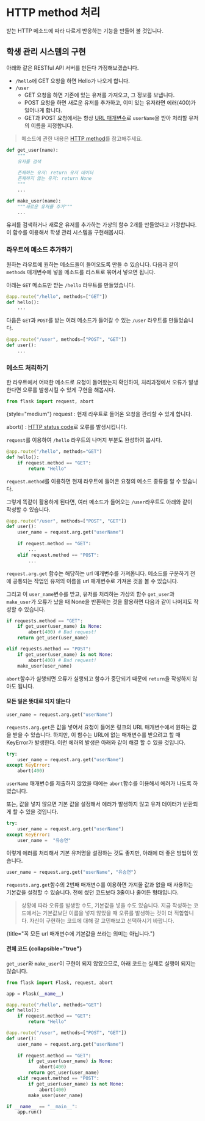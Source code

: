 # HTTP method 처리

받는 HTTP 메소드에 따라 다르게 반응하는 기능을 만들어 볼 것입니다.

## 학생 관리 시스템의 구현

아래와 같은 RESTful API 서버를 만든다 가정해보겠습니다.
- `/hello`에 GET 요청을 하면 Hello가 나오게 합니다.
- `/user`
  - GET 요청을 하면 기존에 있는 유저를 가져오고, 그 정보를 보냅니다.
  - POST 요청을 하면 새로운 유저를 추가하고, 이미 있는 유저라면 에러(400)가 일어나게 합니다.
  - GET과 POST 요청에서는 항상 [URL 매개변수](REST-request-elements.md#url)로 `userName`을 받아 처리할 유저의 이름을 지정합니다.

> 메소드에 관한 내용은 [HTTP method](HTTP-method.md)를 참고해주세요.

```python
def get_user(name):
    """
    유저를 검색
    
    존재하는 유저: return 유저 데이터
    존재하지 않는 유저: return None
    """
    ...

def make_user(name):
    """새로운 유저를 추가"""
    ...
```

유저를 검색하거나 새로운 유저를 추가하는 가상의 함수 2개를 만들었다고 가정합니다.
이 함수를 이용해서 학생 관리 시스템을 구현해봅시다.

### 라우트에 메소드 추가하기

원하는 라우트에 원하는 메소드들이 들어오도록 만들 수 있습니다.
다음과 같이 `methods` 매개변수에 넣을 메소드를 리스트로 묶어서 넣으면 됩니다.

아래는 `GET` 메소드만 받는 `/hello` 라우트를 만들었습니다.

```python
@app.route("/hello", methods=["GET"])
def hello():
    ...
```

다음은 `GET`과 `POST`를 받는 여러 메소드가 들어갈 수 있는 `/user` 라우트를 만들었습니다.

```python
@app.route("/user", methods=["POST", "GET"])
def user():
    ...
```

### 메소드 처리하기

한 라우트에서 어떠한 메소드로 요청이 들어왔는지 확인하여, 
처리과정에서 오류가 발생한다면 오류를 발생시킬 수 있게 구현을 해봅시다.

```python
from flask import request, abort
```

{style="medium"}
request
: 현재 라우트로 들어온 요청을 관리할 수 있게 합니다.

abort()
: [HTTP status code](REST-request-elements.md#status-code)로 오류를 발생시킵니다.

`request`를 이용하여 `/hello` 라우트의 나머지 부분도 완성하여 봅시다.

```python
@app.route("/hello", methods="GET")
def hello():
	if request.method == "GET":
		return "Hello"
```

`request.method`를 이용하면 현재 라우트에 들어온 요청의 메소드 종류를 알 수 있습니다.

그렇게 똑같이 활용하게 된다면, 여러 메소드가 들어오는 `/user`라우트도 아래와 같이 작성할 수 있습니다.

```python
@app.route("/user", methods=["POST", "GET"])
def user():
	user_name = request.arg.get("userName")
	
	if request.method == "GET":
        ...
	elif request.method == "POST":
        ...
```

`request.arg.get` 함수는 해당하는 url 매개변수를 가져옵니다.
메소드를 구분하기 전에 공통되는 작업인 유저의 이름을 url 매개변수로 가져온 것을 볼 수 있습니다.

그리고 이 `user_name`변수를 받고, 
유저를 처리하는 가상의 함수 `get_user`과 `make_user`가 오류가 났을 때 None을 반환하는 것을 활용하면
다음과 같이 나머지도 작성할 수 있습니다.

```python
if requests.method == "GET":
    if get_user(user_name) is None:
        abort(400) # Bad request!
    return get_user(user_name)

elif requests.method == "POST":
    if get_user(user_name) is not None:
        abort(400) # Bad request!
    make_user(user_name)
```

`abort`함수가 실행되면 오류가 실행되고 함수가 중단되기 때문에 `return`을 작성하지 않아도 됩니다.

#### 모든 일은 뜻대로 되지 않는다

```python
user_name = request.arg.get("userName")
```
`requests.arg.get`은 값을 넣어서 요청이 들어온 링크의 URL 매개변수에서 원하는 값을 받을 수 있습니다.
하지만, 이 함수는 URL에 없는 매개변수를 받으려고 할 때 KeyError가 발생한다.
이런 에러의 발생은 아래와 같이 해결 할 수 있을 것입니다.

```python
try:
	user_name = request.arg.get("userName")
except KeyError:
	abort(400)
```
`userName` 매개변수를 제출하지 않았을 때에는 `abort`함수를 이용해서 에러가 나도록 하였습니다.

또는, 값을 넣지 않으면 기본 값을 설정해서 에러가 발생하지 않고 유저 데이터가 반환되게 할 수 있을 것입니다.
```python
try:
	user_name = request.arg.get("userName")
except KeyError:
	user_name =  "유승연"
```
이렇게 에러를 처리해서 기본 유저명을 설정하는 것도 좋지만, 아래에 더 좋은 방법이 있습니다.

```python
user_name = request.arg.get("userName", "유승연")
```
`requests.arg.get`함수의 2번째 매개변수를 이용하면 가져올 값과 없을 때 사용하는 기본값을 설정할 수 있습니다.
전에 썼던 코드보다 3줄이나 줄어든 형태입니다.

> 상황에 따라 오류를 발생할 수도, 기본값을 넣을 수도 있습니다.
> 지금 작성하는 코드에서는 기본값보단 이름을 넣지 않았을 때 오류를 발생하는 것이 더 적합합니다.
> 자신이 구현하는 코드에 대해 잘 고민해보고 선택하시기 바랍니다.

{title="꼭 모든 url 매개변수에 기본값을 쓰라는 의미는 아닙니다."}

#### 전체 코드 {collapsible="true"}

`get_user`와 `make_user`이 구현이 되지 않았으므로, 아래 코드는 실제로 실행이 되지는 않습니다.

```python
from flask import Flask, request, abort

app = Flask(__name__)

@app.route("/hello", methods="GET")
def hello():
	if request.method == "GET":
		return "Hello"

@app.route("/user", methods=["POST", "GET"])
def user():
	user_name = request.arg.get("userName")
	
	if request.method == "GET":
		if get_user(user_name) is None:
			abort(400)
		return get_user(user_name)
	elif request.method == "POST":
		if get_user(user_name) is not None:
			abort(400)
		make_user(user_name)

if __name__ == "__main__":
    app.run()
```

